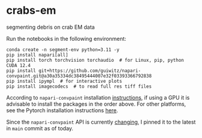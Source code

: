 # crabs-em
segmenting debris on crab EM data


Run the notebooks in the following environment:
```
conda create -n segment-env python=3.11 -y
pip install napari[all]
pip install torch torchvision torchaudio  # for Linux, pip, python CUDA 12.4 
pip install git+https://github.com/guiwitz/napari-convpaint.git@a30a35334dc38495444007e32f03393366792838
pip install ipympl  # for interactive plots
pip install imagecodecs  # to read full res tiff files
```

According to `napari-convpaint` installation [instructions](https://guiwitz.github.io/napari-convpaint/book/Installation.html#gpu), if using a GPU it is advisable to install the packages in the order above. For other platforms, see the Pytorch installation instructions [here](https://pytorch.org/get-started/locally/).

Since the `napari-convpaint` API is currently [changing](https://guiwitz.github.io/napari-convpaint/book/convpaint_api.html), I pinned it to the latest in `main` commit as of today.